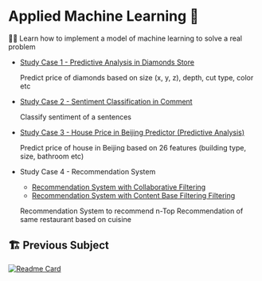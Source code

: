 # Applied Machine Learning 🏢

👨‍💻 Learn how to implement a model of machine learning to solve a real problem

* [Study Case 1 - Predictive Analysis in Diamonds Store](https://github.com/manabil/Applied_Machine_Learning/blob/main/(Study%20Case%20I)%20Predictive_Analytics.ipynb)

  Predict price of diamonds based on size (x, y, z), depth, cut type, color etc
  
* [Study Case 2 - Sentiment Classification in Comment](https://github.com/manabil/Applied_Machine_Learning/blob/main/(Study%20Case%20II)%20Sentiment%20Analysis%20PyTorch.ipynb)

  Classify sentiment of a sentences 
  
* [Study Case 3 - House Price in Beijing Predictor (Predictive Analysis)](https://github.com/manabil/Applied_Machine_Learning/tree/main/House%20Price%20in%20Beijing%20Predictor)

  Predict price of house in Beijing based on 26 features (building type, size, bathroom etc)
  
* Study Case 4 - Recommendation System
  * [Recommendation System with Collaborative Filtering](https://github.com/manabil/Applied_Machine_Learning/blob/main/(Study%20Case%20IV)%20Recommendation%20System/Recommendation%20System%20(Collaborative%20Filtering).ipynb)
  * [Recommendation System with Content Base Filtering Filtering](https://github.com/manabil/Applied_Machine_Learning/blob/main/(Study%20Case%20IV)%20Recommendation%20System/Recommendation%20System%20(Content%20Based%20Filtering).ipynb)

  Recommendation System to recommend n-Top Recommendation of same restaurant based on cuisine

## 🏗 Previous Subject
[![Readme Card](https://github-readme-stats.vercel.app/api/pin/?username=manabil&repo=Machine_Learning_Intermediate&show_owner=true&theme=tokyonight&bg_color=151515&title_color=fb8c00&text_color=ffffff&icon_color=39d353&border_color=151515)](https://github.com/manabil/Machine_Learning_Intermediate)
</br>
